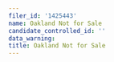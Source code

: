 ```yaml
---
filer_id: '1425443'
name: Oakland Not for Sale
candidate_controlled_id: ''
data_warning: 
title: Oakland Not for Sale
---
```

